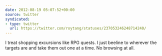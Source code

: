 ```yaml
---
date: 2012-08-19 05:07:52+00:00
source: twitter
syndicated:
- type: twitter
  url: https://twitter.com/roytang/statuses/237053246248714240/
---
```


I treat shopping excursions like RPG quests. I just beeline to wherever the targets are and take them out one at a time. No browsing at all.